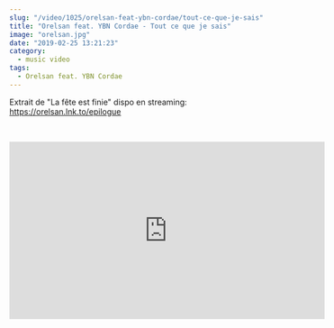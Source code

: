 ```yaml
--- 
slug: "/video/1025/orelsan-feat-ybn-cordae/tout-ce-que-je-sais"
title: "Orelsan feat. YBN Cordae - Tout ce que je sais"
image: "orelsan.jpg"
date: "2019-02-25 13:21:23"
category:
  - music video
tags:
  - Orelsan feat. YBN Cordae
---
```

<p>Extrait de "La fête est finie" dispo en streaming: <a href="https://orelsan.lnk.to/epilogue" target="_blank">https://orelsan.lnk.to/epilogue</a></p><br/><p><iframe width="560" height="315" src="https://www.youtube.com/embed/vzmItNhfZBA" frameborder="0" allow="accelerometer; autoplay; encrypted-media; gyroscope; picture-in-picture" allowfullscreen></iframe></p>